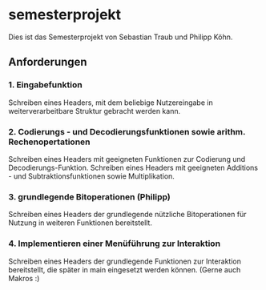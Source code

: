 # semesterprojekt

Dies ist das Semesterprojekt von Sebastian Traub und Philipp Köhn.

## Anforderungen

### 1. Eingabefunktion

Schreiben eines Headers, mit dem beliebige Nutzereingabe in weiterverarbeitbare Struktur gebracht werden kann.

### 2. Codierungs - und Decodierungsfunktionen sowie arithm. Rechenopertationen

Schreiben eines Headers mit geeigneten Funktionen zur Codierung und Decodierungs-Funktion.
Schreiben eines Headers mit geeigneten Additions - und Subtraktionsfunktionen sowie Multiplikation.

### 3. grundlegende Bitoperationen (Philipp)

Schreiben eines Headers der grundlegende nützliche Bitoperationen für Nutzung in weiteren Funktionen bereitstellt.

### 4. Implementieren einer Menüführung zur Interaktion

Schreiben eines Headers der grundlegende Funktionen zur Interaktion bereitstellt, die später in main eingesetzt werden können. (Gerne auch Makros :)
